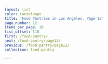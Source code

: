 ```yaml
---
layout: list
color: canteloupe
title: 'Food Pantries in Los Angeles, Page 12'
page_number: 12
items_per_page: 10
list_offset: 110
first: /food-pantry/
next: /food-pantry/page13/
previous: /food-pantry/page11/
collection: food-pantry

---
```

